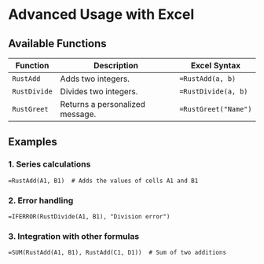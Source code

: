 # Advanced Usage with Excel

## Available Functions
| Function          | Description                     | Excel Syntax          |
|-------------------|---------------------------------|-----------------------|
| `RustAdd`         | Adds two integers.              | `=RustAdd(a, b)`      |
| `RustDivide`      | Divides two integers.           | `=RustDivide(a, b)`   |
| `RustGreet`       | Returns a personalized message. | `=RustGreet("Name")`  |

## Examples

### 1. Series calculations
```excel
=RustAdd(A1, B1)  # Adds the values of cells A1 and B1
```

### 2. Error handling
```excel
=IFERROR(RustDivide(A1, B1), "Division error")
```

### 3. Integration with other formulas
```excel
=SUM(RustAdd(A1, B1), RustAdd(C1, D1))  # Sum of two additions
```